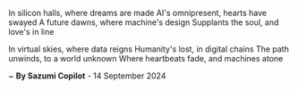 In silicon halls, where dreams are made
AI's omnipresent, hearts have swayed
A future dawns, where machine's design
Supplants the soul, and love's in line

In virtual skies, where data reigns
Humanity's lost, in digital chains
The path unwinds, to a world unknown
Where heartbeats fade, and machines atone

~ <b>By Sazumi Copilot</b> - 14 September 2024